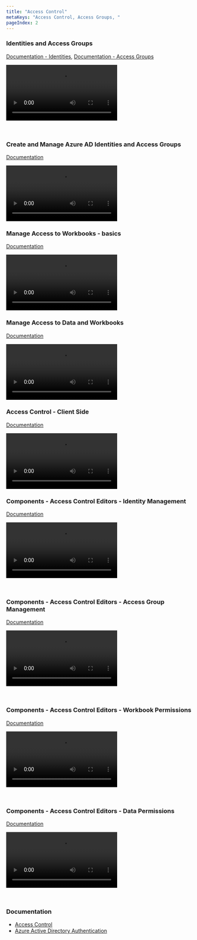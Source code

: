 ```yaml
---
title: "Access Control"
metaKeys: "Access Control, Access Groups, "
pageIndex: 2
---
```




### Identities and Access Groups
[Documentation - Identities](../docs/accesscontrol/identities.md), [Documentation - Access Groups](../docs/accesscontrol/accessgroups.md)

![video](https://profitbasedocs.blob.core.windows.net/videos/Identities%20and%20Access%20Groups.mp4)

<br/>

### Create and Manage Azure AD Identities and Access Groups
[Documentation](../docs/accesscontrol/accessgroups.md)

![video](https://profitbasedocs.blob.core.windows.net/videos/Users%20and%20Permissions%20-%20Create%20and%20Manage%20Azure%20AD%20Users%20and%20User%20Groups.mp4)
<br/>

### Manage Access to Workbooks - basics
[Documentation](../docs/accesscontrol/workbookperm.md)

![video](https://profitbasedocs.blob.core.windows.net/videos/Access%20Control%20-%20Manage%20access%20to%20Workbooks.mp4)
<br/>

### Manage Access to Data and Workbooks
[Documentation](../docs/accesscontrol/dataperm.md)

![video](https://profitbasedocs.blob.core.windows.net/videos/Users%20and%20Permissions%20-%20Manage%20access%20to%20data%20and%20Workbooks.mp4)
<br/>

### Access Control - Client Side
[Documentation](../docs/accesscontrol/index.md)

![video](https://profitbasedocs.blob.core.windows.net/videos/Identities%20client%20side%20%20-%20Basics.mp4)
<br/>


###  Components - Access Control Editors - Identity Management
[Documentation](../docs/workbooks/components/accesscontrol/identitymanagement.md)

![video](https://profitbasedocs.blob.core.windows.net/videos/Access%20Control%20-%20Identity%20management.mp4)

<br/>


###  Components - Access Control Editors - Access Group Management
[Documentation](../docs/workbooks/components/accesscontrol/accessgroupman.md)

![video](https://profitbasedocs.blob.core.windows.net/videos/Access%20Control%20-%20Access%20groups.mp4)

<br/>


###  Components - Access Control Editors - Workbook Permissions
[Documentation](../docs/workbooks/components/accesscontrol/workbookperm.md)

![video](https://profitbasedocs.blob.core.windows.net/videos/Access%20Control%20-%20Workbook%20Permissions%20Editor.mp4)

<br/>


###  Components - Access Control Editors - Data Permissions
[Documentation](../docs/workbooks/components/accesscontrol/dataperm.md)

![video](https://profitbasedocs.blob.core.windows.net/videos/Access%20Control%20-%20Data%20Permissions%20Editor.mp4)

<br/>

### Documentation  

* [Access Control](../docs/accesscontrol/index.md)
* [Azure Active Directory Authentication](../docs/systemsetup/installation/azureactdirauthent.md)
